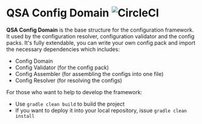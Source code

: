 # QSA Config Domain ![CircleCI](https://img.shields.io/circleci/build/github/Queueing-Systems-Assistance/qsa-config-domain/master)

**QSA Config Domain** is the base structure for the configuration framework. It used by the configuration resolver, configuration validator and the config packs. It's fully extendable, you can write your own config pack and import the necessary dependencies which includes:
- Config Domain
- Config Validator (for the config pack)
- Config Assembler (for assembling the configs into one file)
- Config Resolver (for resolving the configs)

For those who want to help to develop the framework:
- Use `gradle clean build` to build the project
- If you want to deploy it into your local repository, issue `gradle clean install`
